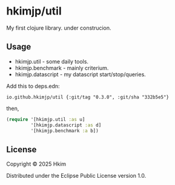 # hkimjp/util

My first clojure library. under construcion.

## Usage

* hkimjp.util - some daily tools.
* hkimjp.benchmark - mainly criterium.
* hkimjp.datascript - my datascript start/stop/queries.

Add this to deps.edn:

    io.github.hkimjp/util {:git/tag "0.3.0", :git/sha "332b5e5"}

then,

```clojure
(require '[hkimjp.util :as u]
         '[hkimjp.datascript :as d]
         '[hkimjp.benchmark :a b])
```

## License

Copyright © 2025 Hkim

Distributed under the Eclipse Public License version 1.0.
